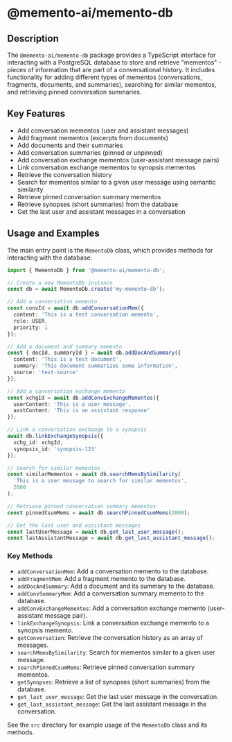 # @memento-ai/memento-db
## Description
The `@memento-ai/memento-db` package provides a TypeScript interface for interacting with a PostgreSQL database to store and retrieve "mementos" - pieces of information that are part of a conversational history. It includes functionality for adding different types of mementos (conversations, fragments, documents, and summaries), searching for similar mementos, and retrieving pinned conversation summaries.
## Key Features
- Add conversation mementos (user and assistant messages)
- Add fragment mementos (excerpts from documents)
- Add documents and their summaries
- Add conversation summaries (pinned or unpinned)
- Add conversation exchange mementos (user-assistant message pairs)
- Link conversation exchange mementos to synopsis mementos
- Retrieve the conversation history
- Search for mementos similar to a given user message using semantic similarity
- Retrieve pinned conversation summary mementos
- Retrieve synopses (short summaries) from the database
- Get the last user and assistant messages in a conversation
## Usage and Examples
The main entry point is the `MementoDb` class, which provides methods for interacting with the database:

```typescript
import { MementoDb } from '@memento-ai/memento-db';

// Create a new MementoDb instance
const db = await MementoDb.create('my-memento-db');

// Add a conversation memento
const convId = await db.addConversationMem({
  content: 'This is a test conversation memento',
  role: USER,
  priority: 1
});

// Add a document and summary memento
const { docId, summaryId } = await db.addDocAndSummary({
  content: 'This is a test document',
  summary: 'This document summarizes some information',
  source: 'test-source'
});

// Add a conversation exchange memento
const xchgId = await db.addConvExchangeMementos({
  userContent: 'This is a user message',
  asstContent: 'This is an assistant response'
});

// Link a conversation exchange to a synopsis
await db.linkExchangeSynopsis({
  xchg_id: xchgId, 
  synopsis_id: 'synopsis-123'
});

// Search for similar mementos
const similarMementos = await db.searchMemsBySimilarity(
  'This is a user message to search for similar mementos',
  2000
);

// Retrieve pinned conversation summary mementos
const pinnedCsumMems = await db.searchPinnedCsumMems(2000);

// Get the last user and assistant messages
const lastUserMessage = await db.get_last_user_message();
const lastAssistantMessage = await db.get_last_assistant_message();
```

### Key Methods
- `addConversationMem`: Add a conversation memento to the database.
- `addFragmentMem`: Add a fragment memento to the database.
- `addDocAndSummary`: Add a document and its summary to the database.
- `addConvSummaryMem`: Add a conversation summary memento to the database.
- `addConvExchangeMementos`: Add a conversation exchange memento (user-assistant message pair).
- `linkExchangeSynopsis`: Link a conversation exchange memento to a synopsis memento.
- `getConversation`: Retrieve the conversation history as an array of messages.
- `searchMemsBySimilarity`: Search for mementos similar to a given user message.
- `searchPinnedCsumMems`: Retrieve pinned conversation summary mementos.
- `getSynopses`: Retrieve a list of synopses (short summaries) from the database.
- `get_last_user_message`: Get the last user message in the conversation.
- `get_last_assistant_message`: Get the last assistant message in the conversation.

See the `src` directory for example usage of the `MementoDb` class and its methods.
